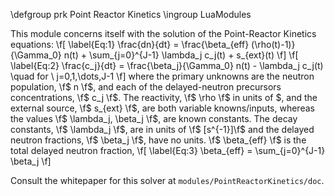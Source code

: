 \defgroup prk Point Reactor Kinetics
\ingroup LuaModules

This module concerns itself with the solution of the Point-Reactor Kinetics 
equations:
\f[
\label{Eq:1}
\frac{dn}{dt} = \frac{\beta_{eff} (\rho(t)-1)}{\Gamma_0} n(t) + 
\sum_{j=0}^{J-1} \lambda_j c_j(t) + s_{ext}(t) 
\f]
\f[
\label{Eq:2}
\frac{c_j}{dt} = \frac{\beta_j}{\Gamma_0} n(t) - \lambda_j c_j(t)
\quad for \ j=0,1,\dots,J-1
\f]
where the primary unknowns are the neutron population, \f$ n \f$, and each of 
the delayed-neutron precursors concentrations, \f$ c_j \f$. The reactivity, 
\f$ \rho \f$ in units of $, and the external source, \f$ s_{ext} \f$, are both
variable knowns/inputs, whereas the values \f$ \lambda_j, \beta_j \f$, are known
constants. The decay constants, \f$ \lambda_j \f$, are in units of 
\f$ [s^{-1}]\f$ and the delayed neutron fractions, \f$ \beta_j \f$, have no
units. \f$ \beta_{eff} \f$ is the total delayed neutron fraction,
\f[
\label{Eq:3}
\beta_{eff} = \sum_{j=0}^{J-1} \beta_j
\f]

Consult the whitepaper for this solver at `modules/PointReactorKinetics/doc`.

